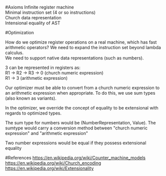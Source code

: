 #Axioms
Infinite register machine  
Minimal instruction set (4 or so instructions)  
Church data representation  
Intensional equality of AST  

#Optimization

How do we optimize register operations on a real machine, which has fast arithmetic operators? 
We need to expand the instruction set beyond lambda calculus.  
We need to support native data representations (such as numbers).  

3 can be represented in registers as:  
R1 -> R2 -> R3 -> 0 (church numeric expression)  
R1 -> 3 (arithmetic expression)  

Our optimizer must be able to convert from a church numeric expression to an arithmetic expression when appropriate. To do this, we use sum types (also known as variants).  

In the optimizer, we override the concept of equality to be extensional with regards to optimized types.  

The sum type for numbers would be (NumberRepresentation, Value). The sumtype would carry a conversion method between "church numeric expression" and "arithmetic expression"  

Two number expressions would be equal if they possess extensional equality  

#References
https://en.wikipedia.org/wiki/Counter_machine_models  
https://en.wikipedia.org/wiki/Church_encoding  
https://en.wikipedia.org/wiki/Extensionality  
